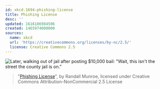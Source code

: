 ```yaml
---
id: xkcd.1694-phishing-license
title: Phishing License
desc: ''
updated: 1616186984506
created: 1465974000000
sources:
  name: xkcd
  url: 'https://creativecommons.org/licenses/by-nc/2.5/'
  license: Creative Commons 2.5
---
```

![Later, walking out of jail after posting $10,000 bail: "Wait, this isn't the street the county jail is on."](https://imgs.xkcd.com/comics/phishing_license.png)
> "[Phishing License](https://xkcd.com/1694/)", by Randall Munroe, licensed under Creative Commons Attribution-NonCommercial 2.5 License
